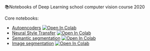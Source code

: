 📚Notebooks of Deep Learning school computer vision course 2020

Core notebooks:

- [Autoencoders](https://github.com/LevPerla/Deep_Learning_school/tree/master/Autoencoders/Autoencoders.ipynb) [![Open In Colab](https://colab.research.google.com/assets/colab-badge.svg)](https://colab.research.google.com/github/LevPerla/Deep_Learning_school/blob/master/Autoencoders/Autoencoders.ipynb)
- [Neural Style Transfer](https://github.com/LevPerla/Deep_Learning_school/tree/master/NeuralStyleTransfer/NeuralStyleTransfer.ipynb) [![Open In Colab](https://colab.research.google.com/assets/colab-badge.svg)](https://colab.research.google.com/github/LevPerla/Deep_Learning_school/blob/master/NeuralStyleTransfer/NeuralStyleTransfer.ipynb)
- [Semantic segmentation](https://github.com/LevPerla/Deep_Learning_school/tree/master/Semantic_segmentation/Semantic_segmentation.ipynb) [![Open In Colab](https://colab.research.google.com/assets/colab-badge.svg)](https://colab.research.google.com/github/LevPerla/Deep_Learning_school/blob/master/Semantic_segmentation/Semantic_segmentation.ipynb)
- [Image segmentation](https://github.com/LevPerla/Deep_Learning_school/tree/master/Image_classification/homework_simpsons_baseline.ipynb) [![Open In Colab](https://colab.research.google.com/assets/colab-badge.svg)](https://colab.research.google.com/github/LevPerla/Deep_Learning_school/blob/master/Image_classification/homework_simpsons_baseline.ipynb)

